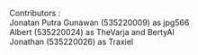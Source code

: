 Contributors :<br> 
Jonatan Putra Gunawan   (535220009) as jpg566<br>
Albert                  (535220024) as TheVarja and BertyAl<br>
Jonathan                (535220026) as Traxiel<br>
